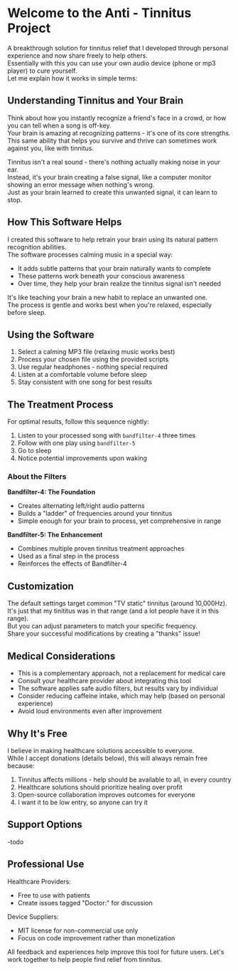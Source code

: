 # Welcome to the Anti - Tinnitus Project

A breakthrough solution for tinnitus relief that I developed through personal experience and now share freely to help others.   
Essentially with this you can use your own audio device (phone or mp3 player) to cure yourself.  
Let me explain how it works in simple terms:

## Understanding Tinnitus and Your Brain

Think about how you instantly recognize a friend's face in a crowd, or how you can tell when a song is off-key.  
Your brain is amazing at recognizing patterns - it's one of its core strengths.  
This same ability that helps you survive and thrive can sometimes work against you, like with tinnitus.

Tinnitus isn't a real sound - there's nothing actually making noise in your ear.  
Instead, it's your brain creating a false signal, like a computer monitor showing an error message when nothing's wrong.  
Just as your brain learned to create this unwanted signal, it can learn to stop.

## How This Software Helps

I created this software to help retrain your brain using its natural pattern recognition abilities.  
The software processes calming music in a special way:
- It adds subtle patterns that your brain naturally wants to complete
- These patterns work beneath your conscious awareness
- Over time, they help your brain realize the tinnitus signal isn't needed

It's like teaching your brain a new habit to replace an unwanted one.  
The process is gentle and works best when you're relaxed, especially before sleep.

## Using the Software

1. Select a calming MP3 file (relaxing music works best)
2. Process your chosen file using the provided scripts
3. Use regular headphones - nothing special required
4. Listen at a comfortable volume before sleep
5. Stay consistent with one song for best results

## The Treatment Process

For optimal results, follow this sequence nightly:
1. Listen to your processed song with `bandfilter-4` three times
2. Follow with one play using `bandfilter-5`
3. Go to sleep
4. Notice potential improvements upon waking

### About the Filters

**Bandfilter-4: The Foundation**
- Creates alternating left/right audio patterns
- Builds a "ladder" of frequencies around your tinnitus
- Simple enough for your brain to process, yet comprehensive in range

**Bandfilter-5: The Enhancement**
- Combines multiple proven tinnitus treatment approaches
- Used as a final step in the process
- Reinforces the effects of Bandfilter-4

## Customization

The default settings target common "TV static" tinnitus (around 10,000Hz).  
It's just that my tinititus was in that range (and a lot people have it in this range).  
But you can adjust parameters to match your specific frequency.    
Share your successful modifications by creating a "thanks" issue!  

## Medical Considerations

- This is a complementary approach, not a replacement for medical care
- Consult your healthcare provider about integrating this tool
- The software applies safe audio filters, but results vary by individual
- Consider reducing caffeine intake, which may help (based on personal experience)
- Avoid loud environments even after improvement

## Why It's Free

I believe in making healthcare solutions accessible to everyone.   
While I accept donations (details below), this will always remain free because:  
1. Tinnitus affects millions - help should be available to all, in every country  
2. Healthcare solutions should prioritize healing over profit
3. Open-source collaboration improves outcomes for everyone
4. I want it to be low entry, so anyone can try it

## Support Options

-todo


## Professional Use

Healthcare Providers:
- Free to use with patients
- Create issues tagged "Doctor:" for discussion

Device Suppliers:
- MIT license for non-commercial use only
- Focus on code improvement rather than monetization

All feedback and experiences help improve this tool for future users. 
Let's work together to help people find relief from tinnitus.

